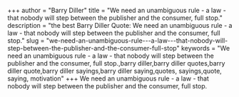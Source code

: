 +++
author = "Barry Diller"
title = "We need an unambiguous rule - a law - that nobody will step between the publisher and the consumer, full stop."
description = "the best Barry Diller Quote: We need an unambiguous rule - a law - that nobody will step between the publisher and the consumer, full stop."
slug = "we-need-an-unambiguous-rule---a-law---that-nobody-will-step-between-the-publisher-and-the-consumer-full-stop"
keywords = "We need an unambiguous rule - a law - that nobody will step between the publisher and the consumer, full stop.,barry diller,barry diller quotes,barry diller quote,barry diller sayings,barry diller saying,quotes, sayings,quote, saying, motivation"
+++
We need an unambiguous rule - a law - that nobody will step between the publisher and the consumer, full stop.
